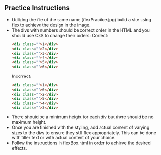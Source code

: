 ## Practice Instructions
* Utilizing the file of the same name (flexPractice.jpg) build a site using flex to achieve the design in the image.
* The divs with numbers should be correct order in the HTML and you should use CSS to change their orders:
    Correct:
    ``` html
    <div class="">1</div>
    <div class="">2</div>
    <div class="">3</div>
    <div class="">4</div>
    <div class="">5</div>
    <div class="">6</div>
    ```
    Incorrect:
    ``` html
    <div class="">1</div>
    <div class="">6</div>
    <div class="">2</div>
    <div class="">5</div>
    <div class="">4</div>
    <div class="">3</div>
    ```
* There should be a minimum height for each div but there should be no maximum height.
* Once you are finished with the styling, add actual content of varying sizes to the divs to ensure they still flex appropriately. This can be done with filler text or with actual content of your choice.
* Follow the instructions in flexBox.html in order to achieve the desired effects.